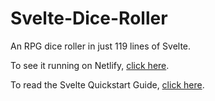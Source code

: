 # Svelte-Dice-Roller

An RPG dice roller in just 119 lines of Svelte.

To see it running on Netlify, [click here](https://svelte-dice-roller.netlify.com/).

To read the Svelte Quickstart Guide, [click here](https://svelte.dev/blog/the-easiest-way-to-get-started).
